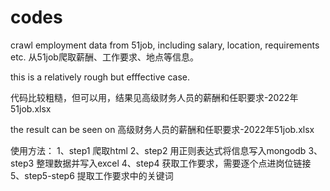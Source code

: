 # codes
crawl employment data from 51job, including salary, location, requirements etc. 
从51job爬取薪酬、工作要求、地点等信息。

this is a relatively rough but efffective case.

代码比较粗糙，但可以用，结果见高级财务人员的薪酬和任职要求-2022年51job.xlsx

the result can be seen on 高级财务人员的薪酬和任职要求-2022年51job.xlsx

使用方法：
1、step1 爬取html
2、step2 用正则表达式将信息写入mongodb
3、step3 整理数据并写入excel
4、step4 获取工作要求，需要逐个点进岗位链接
5、step5-step6 提取工作要求中的关键词
